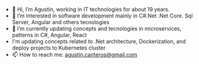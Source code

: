 - 👋 Hi, I’m Agustín, working in IT technologies for about 19 years.
- 👀 I’m interested in software development mainly in C#.Net .Net Core. Sql Server, Angular and others tecnologies
- 🌱 I’m currently updating concepts and tecnologies in microservices, patterns in C#, Angular, React
- I'm updating concepts related to .Net architecture, Dockerization, and deploy projects to Kubernetes cluster
- 📫 How to reach me: agustin.canteros@gmail.com

<!---
agustincan/agustincan is a ✨ special ✨ repository because its `README.md` (this file) appears on your GitHub profile.
You can click the Preview link to take a look at your changes.
--->
